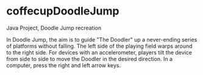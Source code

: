 # coffecupDoodleJump
Java Project, Doodle Jump recreation

In Doodle Jump, the aim is to guide "The Doodler" 
up a never-ending series of platforms without falling. The left side of the playing 
field warps around to the right side. For devices with an accelerometer, players tilt
the device from side to side to move the Doodler in the desired direction. In a computer, press the 
right and left arrow keys.
